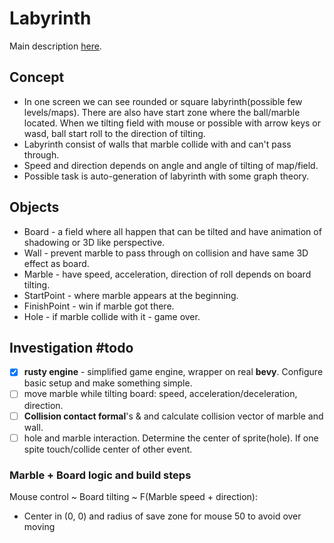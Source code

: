 # Labyrinth

Main description [here](https://github.com/CleanCut/rusty_engine/blob/main/scenarios/labrinth.md).

## Concept

* In one screen we can see rounded or square labyrinth(possible few levels/maps). There are also have start zone 
  where the ball/marble located. When we tilting field with mouse or possible with arrow keys or wasd, ball 
  start roll to the direction of tilting.
* Labyrinth consist of walls that marble collide with and can't pass through.
* Speed and direction depends on angle and angle of tilting of map/field.
* Possible task is auto-generation of labyrinth with some graph theory.

## Objects

* Board - a field where all happen that can be tilted and have animation of shadowing or 3D like perspective.
* Wall - prevent marble to pass through on collision and have same 3D effect as board.
* Marble - have speed, acceleration, direction of roll depends on board tilting.
* StartPoint - where marble appears at the beginning.
* FinishPoint - win if marble got there.
* Hole - if marble collide with it - game over.

## Investigation #todo

- [x] **rusty engine** - simplified game engine, wrapper on real **bevy**. Configure basic setup and make something simple.
- [ ] move marble while tilting board: speed, acceleration/deceleration, direction.
- [ ] **Collision contact formal**'s & and calculate collision vector of marble and wall.
- [ ] hole and marble interaction. Determine the center of sprite(hole). If one spite touch/collide center of other event.

### Marble + Board logic and build steps

Mouse control ~ Board tilting ~ F(Marble speed + direction):
* Center in (0, 0) and radius of save zone for mouse 50 to avoid over moving
